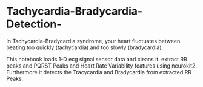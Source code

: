# Tachycardia-Bradycardia-Detection-

In Tachycardia-Bradycardia syndrome, your heart fluctuates between beating too quickly (tachycardia) and too slowly (bradycardia).

This notebook loads 1-D ecg signal sensor data and cleans it. 
extract RR peaks and PQRST Peaks and Heart Rate Variability features using neurokit2. 
Furthermore it detects the Tracycardia and Bradycardia from extracted RR Peaks.
